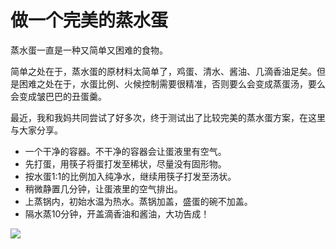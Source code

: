# 做一个完美的蒸水蛋



蒸水蛋一直是一种又简单又困难的食物。

简单之处在于，蒸水蛋的原材料太简单了，鸡蛋、清水、酱油、几滴香油足矣。但是困难之处在于，水蛋比例、火候控制需要很精准，否则要么会变成蒸蛋汤，要么会变成皱巴巴的丑蛋羹。

最近，我和我妈共同尝试了好多次，终于测试出了比较完美的蒸水蛋方案，在这里与大家分享。

- 一个干净的容器。不干净的容器会让蛋液里有空气。
- 先打蛋，用筷子将蛋打发至稀状，尽量没有固形物。
- 按水蛋1:1的比例加入纯净水，继续用筷子打发至汤状。
- 稍微静置几分钟，让蛋液里的空气排出。
- 上蒸锅内，初始水温为热水。蒸锅加盖，盛蛋的碗不加盖。
- 隔水蒸10分钟，开盖滴香油和酱油，大功告成！

![](https://s2.loli.net/2022/06/29/7K64wgSrmUsZOY1.png)